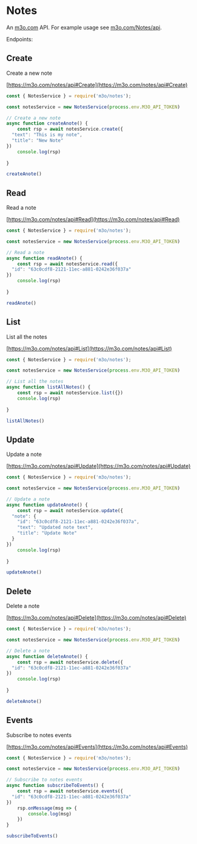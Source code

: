 # Notes

An [m3o.com](https://m3o.com) API. For example usage see [m3o.com/Notes/api](https://m3o.com/Notes/api).

Endpoints:

## Create

Create a new note


[https://m3o.com/notes/api#Create](https://m3o.com/notes/api#Create)

```js
const { NotesService } = require('m3o/notes');

const notesService = new NotesService(process.env.M3O_API_TOKEN)

// Create a new note
async function createAnote() {
	const rsp = await notesService.create({
  "text": "This is my note",
  "title": "New Note"
})
	console.log(rsp)
	
}

createAnote()
```
## Read

Read a note


[https://m3o.com/notes/api#Read](https://m3o.com/notes/api#Read)

```js
const { NotesService } = require('m3o/notes');

const notesService = new NotesService(process.env.M3O_API_TOKEN)

// Read a note
async function readAnote() {
	const rsp = await notesService.read({
  "id": "63c0cdf8-2121-11ec-a881-0242e36f037a"
})
	console.log(rsp)
	
}

readAnote()
```
## List

List all the notes


[https://m3o.com/notes/api#List](https://m3o.com/notes/api#List)

```js
const { NotesService } = require('m3o/notes');

const notesService = new NotesService(process.env.M3O_API_TOKEN)

// List all the notes
async function listAllNotes() {
	const rsp = await notesService.list({})
	console.log(rsp)
	
}

listAllNotes()
```
## Update

Update a note


[https://m3o.com/notes/api#Update](https://m3o.com/notes/api#Update)

```js
const { NotesService } = require('m3o/notes');

const notesService = new NotesService(process.env.M3O_API_TOKEN)

// Update a note
async function updateAnote() {
	const rsp = await notesService.update({
  "note": {
    "id": "63c0cdf8-2121-11ec-a881-0242e36f037a",
    "text": "Updated note text",
    "title": "Update Note"
  }
})
	console.log(rsp)
	
}

updateAnote()
```
## Delete

Delete a note


[https://m3o.com/notes/api#Delete](https://m3o.com/notes/api#Delete)

```js
const { NotesService } = require('m3o/notes');

const notesService = new NotesService(process.env.M3O_API_TOKEN)

// Delete a note
async function deleteAnote() {
	const rsp = await notesService.delete({
  "id": "63c0cdf8-2121-11ec-a881-0242e36f037a"
})
	console.log(rsp)
	
}

deleteAnote()
```
## Events

Subscribe to notes events


[https://m3o.com/notes/api#Events](https://m3o.com/notes/api#Events)

```js
const { NotesService } = require('m3o/notes');

const notesService = new NotesService(process.env.M3O_API_TOKEN)

// Subscribe to notes events
async function subscribeToEvents() {
	const rsp = await notesService.events({
  "id": "63c0cdf8-2121-11ec-a881-0242e36f037a"
})
	rsp.onMessage(msg => {
		console.log(msg)
	})
}

subscribeToEvents()
```
